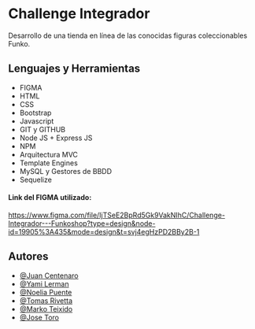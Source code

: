 # Challenge Integrador

Desarrollo de una tienda en línea de las conocidas figuras coleccionables Funko.

## Lenguajes y Herramientas

- FIGMA
- HTML
- CSS
- Bootstrap
- Javascript
- GIT y GITHUB
- Node JS + Express JS
- NPM
- Arquitectura MVC
- Template Engines
- MySQL y Gestores de BBDD
- Sequelize

#### Link del FIGMA utilizado:
https://www.figma.com/file/IjTSeE2BpRd5Gk9VakNIhC/Challenge-Integrador---Funkoshop?type=design&node-id=19905%3A435&mode=design&t=svj4egHzPD2BBy2B-1

## Autores

- [@Juan Centenaro](https://github.com/jcentenaro)
- [@Yami Lerman](https://github.com/yamilerman)
- [@Noelia Puente](https://github.com/NOELIAPUENTE)
- [@Tomas Rivetta](https://github.com/TomasRivetta)
- [@Marko Teixido](https://github.com/MarkoTeixido)
- [@Jose Toro](https://github.com/JoseToroY)

